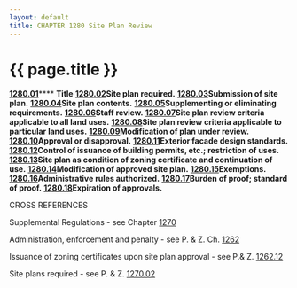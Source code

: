 ```yaml
---
layout: default 
title: CHAPTER 1280 Site Plan Review
---
```


{{ page.title }}
================

[**1280.01**](550ceb36.html)\*\*\*\* **Title**
[**1280.02**](5510c245.html)**Site plan required.**
[**1280.03**](55151471.html)**Submission of site plan.**
[**1280.04**](5521505b.html)**Site plan contents.**
[**1280.05**](553b48fe.html)**Supplementing or eliminating
requirements.** [**1280.06**](55459ee3.html)**Staff review.**
[**1280.07**](554b6e3a.html)**Site plan review criteria applicable to
all land uses.** [**1280.08**](5559651b.html)**Site plan review criteria
applicable to particular land uses.**
[**1280.09**](55968e0a.html)**Modification of plan under review.**
[**1280.10**](559d20f4.html)**Approval or disapproval.**
[**1280.11**](55a6d2d2.html)**Exterior facade design standards.**
[**1280.12**](55aab951.html)**Control of issuance of building permits,
etc.; restriction of uses.** [**1280.13**](55ae2e80.html)**Site plan as
condition of zoning certificate and continuation of use.**
[**1280.14**](55b2f10d.html)**Modification of approved site plan.**
[**1280.15**](55b68688.html)**Exemptions.**
[**1280.16**](55c67dd2.html)**Administrative rules authorized.**
[**1280.17**](55ca2bc2.html)**Burden of proof; standard of proof.**
[**1280.18**](55ce8b5e.html)**Expiration of approvals.**

CROSS REFERENCES

Supplemental Regulations - see Chapter [1270](5093b28d.html)

Administration, enforcement and penalty - see P. & Z. Ch.
[1262](4cfa500e.html)

Issuance of zoning certificates upon site plan approval - see P.& Z.
[1262.12](4d4e660e.html)

Site plans required - see P. & Z. [1270.02](50d830fe.html)

